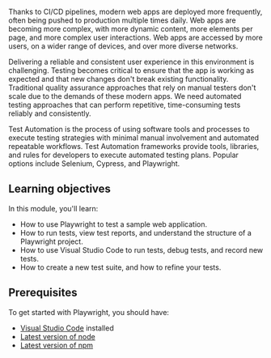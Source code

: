 Thanks to CI/CD pipelines, modern web apps are deployed more frequently, often being pushed to production multiple times daily. Web apps are becoming more complex, with more dynamic content, more elements per page, and more complex user interactions. Web apps are accessed by more users, on a wider range of devices, and over more diverse networks.

Delivering a reliable and consistent user experience in this environment is challenging. Testing becomes critical to ensure that the app is working as expected and that new changes don't break existing functionality. Traditional quality assurance approaches that rely on manual testers don't scale due to the demands of these modern apps. We need automated testing approaches that can perform repetitive, time-consuming tests reliably and consistently.

Test Automation is the process of using software tools and processes to execute testing strategies with minimal manual involvement and automated repeatable workflows. Test Automation frameworks provide tools, libraries, and rules for developers to execute automated testing plans. Popular options include Selenium, Cypress, and Playwright.

## Learning objectives

In this module, you'll learn:

* How to use Playwright to test a sample web application.
* How to run tests, view test reports, and understand the structure of a Playwright project.
* How to use Visual Studio Code to run tests, debug tests, and record new tests.
* How to create a new test suite, and how to refine your tests.

## Prerequisites

To get started with Playwright, you should have:

* [Visual Studio Code](https://code.visualstudio.com/) installed
* [Latest version of node](https://nodejs.org/en/download/current)
* [Latest version of npm](https://docs.npmjs.com/try-the-latest-stable-version-of-npm)
